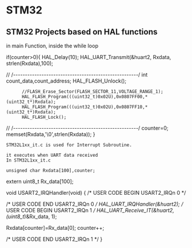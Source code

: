 # STM32
## STM32 Projects based on HAL functions


in main Function, inside the while loop


if(counter>0){
		  HAL_Delay(10);
	      HAL_UART_Transmit(&huart2, Rxdata, strlen(Rxdata),100);

//	      /*-----------------------------------------------------*/
	      int count_data,count_address;
	      HAL_FLASH_Unlock();

	      //FLASH_Erase_Sector(FLASH_SECTOR_11,VOLTAGE_RANGE_1);
	      HAL_FLASH_Program(((uint32_t)0x02U),0x0807FF00,*(uint32_t*)Rxdata);
	      HAL_FLASH_Program(((uint32_t)0x02U),0x0807FF10,*(uint32_t*)Rxdata);
	      HAL_FLASH_Lock();

//	      /*-----------------------------------------------------*/
	      counter=0;
	      memset(Rxdata,'\0',strlen(Rxdata));
	  }
    
    
    
    
    STM32L1xx_it.c is used for Interrupt Subroutine.
    
    it executes when UART data received
    In STM32L1xx_it.c
    
    unsigned char Rxdata[100],counter;
extern uint8_t Rx_data[100];


void USART2_IRQHandler(void)
{
  /* USER CODE BEGIN USART2_IRQn 0 */

  /* USER CODE END USART2_IRQn 0 */
  HAL_UART_IRQHandler(&huart2);
  /* USER CODE BEGIN USART2_IRQn 1 */
  HAL_UART_Receive_IT(&huart2, (uint8_t*)&Rx_data, 1);

  Rxdata[counter]=Rx_data[0];
  counter++;




  /* USER CODE END USART2_IRQn 1 */
}




